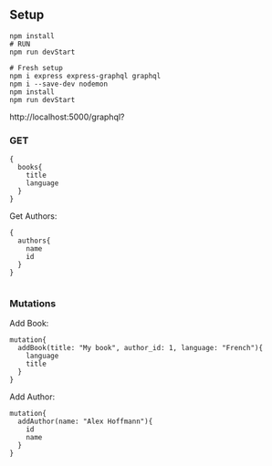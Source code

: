 ## Setup

```
npm install
# RUN
npm run devStart

# Fresh setup
npm i express express-graphql graphql
npm i --save-dev nodemon
npm install
npm run devStart
```

http://localhost:5000/graphql?

### GET

```
{
  books{
    title
	language
  }
}

```

Get Authors:

```
{
  authors{
    name
	id
  }
}
	
```

### Mutations

Add Book:
```
mutation{
  addBook(title: "My book", author_id: 1, language: "French"){
    language
    title
  }
}
```

Add Author:
```
mutation{
  addAuthor(name: "Alex Hoffmann"){
    id
    name
  }
}
```
